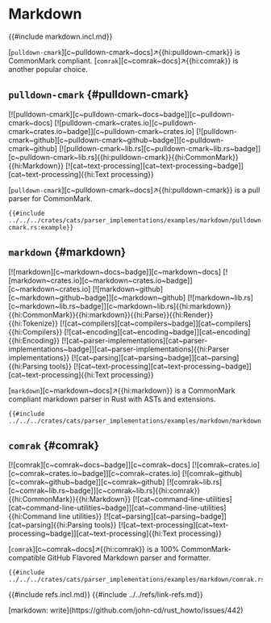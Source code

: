 # Markdown

{{#include markdown.incl.md}}

[`pulldown-cmark`][c~pulldown-cmark~docs]↗{{hi:pulldown-cmark}} is CommonMark compliant. [`comrak`][c~comrak~docs]↗{{hi:comrak}} is another popular choice.

## `pulldown-cmark` {#pulldown-cmark}

[![pulldown-cmark][c~pulldown-cmark~docs~badge]][c~pulldown-cmark~docs] [![pulldown-cmark~crates.io][c~pulldown-cmark~crates.io~badge]][c~pulldown-cmark~crates.io] [![pulldown-cmark~github][c~pulldown-cmark~github~badge]][c~pulldown-cmark~github] [![pulldown-cmark~lib.rs][c~pulldown-cmark~lib.rs~badge]][c~pulldown-cmark~lib.rs]{{hi:pulldown-cmark}}{{hi:CommonMark}}{{hi:Markdown}} [![cat~text-processing][cat~text-processing~badge]][cat~text-processing]{{hi:Text processing}}

[`pulldown-cmark`][c~pulldown-cmark~docs]↗{{hi:pulldown-cmark}} is a pull parser for CommonMark.

```rust,editable
{{#include ../../../crates/cats/parser_implementations/examples/markdown/pulldown-cmark.rs:example}}
```

## `markdown` {#markdown}

[![markdown][c~markdown~docs~badge]][c~markdown~docs] [![markdown~crates.io][c~markdown~crates.io~badge]][c~markdown~crates.io] [![markdown~github][c~markdown~github~badge]][c~markdown~github] [![markdown~lib.rs][c~markdown~lib.rs~badge]][c~markdown~lib.rs]{{hi:markdown}}{{hi:CommonMark}}{{hi:markdown}}{{hi:Parse}}{{hi:Render}}{{hi:Tokenize}} [![cat~compilers][cat~compilers~badge]][cat~compilers]{{hi:Compilers}} [![cat~encoding][cat~encoding~badge]][cat~encoding]{{hi:Encoding}} [![cat~parser-implementations][cat~parser-implementations~badge]][cat~parser-implementations]{{hi:Parser implementations}} [![cat~parsing][cat~parsing~badge]][cat~parsing]{{hi:Parsing tools}} [![cat~text-processing][cat~text-processing~badge]][cat~text-processing]{{hi:Text processing}}

[`markdown`][c~markdown~docs]↗{{hi:markdown}} is a CommonMark compliant markdown parser in Rust with ASTs and extensions.

```rust,editable
{{#include ../../../crates/cats/parser_implementations/examples/markdown/markdown.rs:example}}
```

## `comrak` {#comrak}

[![comrak][c~comrak~docs~badge]][c~comrak~docs] [![comrak~crates.io][c~comrak~crates.io~badge]][c~comrak~crates.io] [![comrak~github][c~comrak~github~badge]][c~comrak~github] [![comrak~lib.rs][c~comrak~lib.rs~badge]][c~comrak~lib.rs]{{hi:comrak}}{{hi:CommonMark}}{{hi:Markdown}} [![cat~command-line-utilities][cat~command-line-utilities~badge]][cat~command-line-utilities]{{hi:Command line utilities}} [![cat~parsing][cat~parsing~badge]][cat~parsing]{{hi:Parsing tools}} [![cat~text-processing][cat~text-processing~badge]][cat~text-processing]{{hi:Text processing}}

[`comrak`][c~comrak~docs]↗{{hi:comrak}} is a 100% CommonMark-compatible GitHub Flavored Markdown parser and formatter.

```rust,editable
{{#include ../../../crates/cats/parser_implementations/examples/markdown/comrak.rs:example}}
```

{{#include refs.incl.md}}
{{#include ../../refs/link-refs.md}}

<div class="hidden">
[markdown: write](https://github.com/john-cd/rust_howto/issues/442)
</div>
